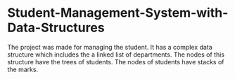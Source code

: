 # Student-Management-System-with-Data-Structures <br>
The project was made for managing the student. It has a complex data structure which includes the a linked list of departments. The nodes of this structure have the trees of students. The nodes of students have stacks of the marks.
